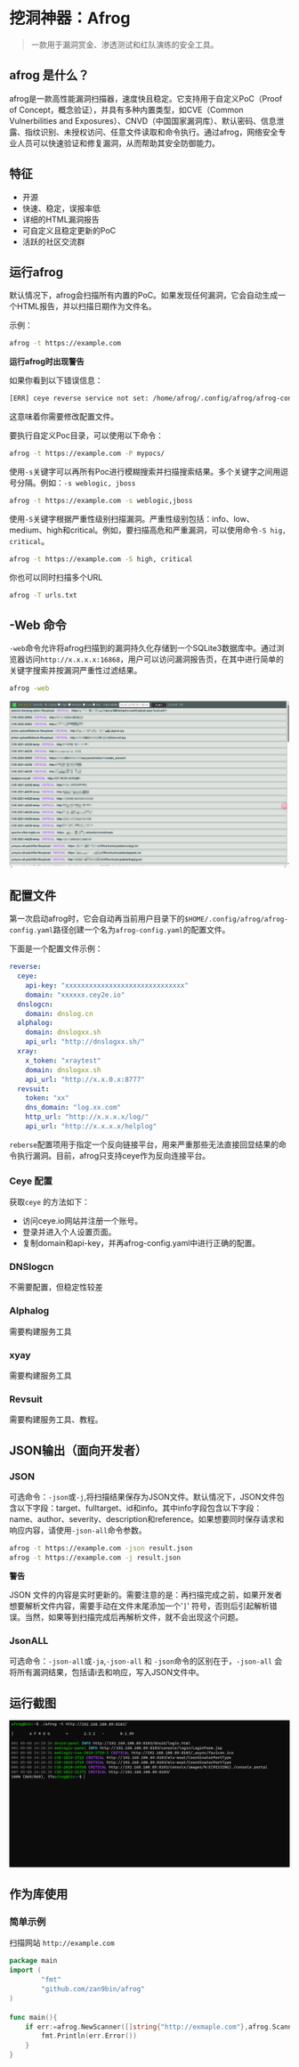 # 挖洞神器：Afrog

> 一款用于漏洞赏金、渗透测试和红队演练的安全工具。

## afrog 是什么？

afrog是一款高性能漏洞扫描器，速度快且稳定。它支持用于自定义PoC（Proof of Concept，概念验证），并具有多种内置类型，如CVE（Common Vulnerbilities and Exposures）、CNVD（中国国家漏洞库）、默认密码、信息泄露、指纹识别、未授权访问、任意文件读取和命令执行。通过afrog，网络安全专业人员可以快速验证和修复漏洞，从而帮助其安全防御能力。

## 特征

- 开源
- 快速、稳定，误报率低
- 详细的HTML漏洞报告
- 可自定义且稳定更新的PoC
- 活跃的社区交流群

## 运行afrog

默认情况下，afrog会扫描所有内置的PoC。如果发现任何漏洞，它会自动生成一个HTML报告，并以扫描日期作为文件名。

示例：

``` bash
afrog -t https://example.com
```

**运行afrog时出现警告**

如果你看到以下错误信息：

``` bash
[ERR] ceye reverse service not set: /home/afrog/.config/afrog/afrog-config.yaml
```

这意味着你需要修改配置文件。

要执行自定义Poc目录，可以使用以下命令：

``` bash
afrog -t https://example.com -P mypocs/
```

使用`-s`关键字可以再所有Poc进行模糊搜索并扫描搜索结果。多个关键字之间用逗号分隔。例如：`-s weblogic, jboss`

```bash
afrog -t https://example.com -s weblogic,jboss
```

使用`-S`关键字根据严重性级别扫描漏洞。严重性级别包括：info、low、medium、high和critical。例如，要扫描高危和严重漏洞，可以使用命令`-S hig, critical`。

``` bash
afrog -t https://example.com -S high, critical
```

你也可以同时扫描多个URL

``` bash
afrog -T urls.txt
```

## -Web 命令

`-web`命令允许将afrog扫描到的漏洞持久化存储到一个SQLite3数据库中。通过浏览器访问`http://x.x.x.x:16868`，用户可以访问漏洞报告页，在其中进行简单的关键字搜索并按漏洞严重性过滤结果。

```bash
afrog -web
```

![](../../img/webcommand.png)

## 配置文件

第一次启动afrog时，它会自动再当前用户目录下的`$HOME/.config/afrog/afrog-config.yaml`路径创建一个名为`afrog-config.yaml`的配置文件。

下面是一个配置文件示例：

```yaml
reverse:
  ceye:
    api-key: "xxxxxxxxxxxxxxxxxxxxxxxxxxxxxx"
    domain: "xxxxxx.cey2e.io"
  dnslogcn:
    domain: dnslog.cn
  alphalog:
    domain: dnslogxx.sh
    api_url: "http://dnslogxx.sh/"
  xray:
    x_token: "xraytest"
    domain: dnslogxx.sh
    api_url: "http://x.x.0.x:8777"
  revsuit:
    token: "xx"
    dns_domain: "log.xx.com"
    http_url: "http://x.x.x.x/log/"
    api_url: "http://x.x.x.x/helplog"
```

`reberse`配置项用于指定一个反向链接平台，用来严重那些无法直接回显结果的命令执行漏洞。目前，afrog只支持ceye作为反向连接平台。

### Ceye 配置

获取`ceye` 的方法如下：

- 访问ceye.io网站并注册一个账号。
- 登录并进入个人设置页面。
- 复制domain和api-key，并再afrog-config.yaml中进行正确的配置。

### DNSlogcn

不需要配置，但稳定性较差

### Alphalog

需要构建服务工具

### xyay

需要构建服务工具

### Revsuit

需要构建服务工具、教程。

## JSON输出（面向开发者）

### JSON

可选命令：`-json`或`-j`,将扫描结果保存为JSON文件。默认情况下，JSON文件包含以下字段：target、fulltarget、id和info。其中info字段包含以下字段：name、author、severity、description和reference。如果想要同时保存请求和响应内容，请使用`-json-all`命令参数。

``` bash
afrog -t https://example.com -json result.json
afrog -t https://example.com -j result.json
```

**警告**

JSON 文件的内容是实时更新的。需要注意的是：再扫描完成之前，如果开发者想要解析文件内容，需要手动在文件末尾添加一个'`]`' 符号，否则后引起解析错误。当然，如果等到扫描完成后再解析文件，就不会出现这个问题。

### JsonALL

可选命令：`-json-all`或`-ja`,`-json-all` 和 `-json`命令的区别在于，`-json-all` 会将所有漏洞结果，包括请i去和响应，写入JSON文件中。

## 运行截图

![](../../img/1.png)

## 作为库使用

### 简单示例

扫描网站 `http://example.com`

``` go
package main
import (
		"fmt"
    	"github.com/zan9bin/afrog"
)

func main(){
    if err:=afrog.NewScanner([]string{"http://exmaple.com"},afrog.Scanner{}; err != nil{
        fmt.Println(err.Error())
    }
}
```

